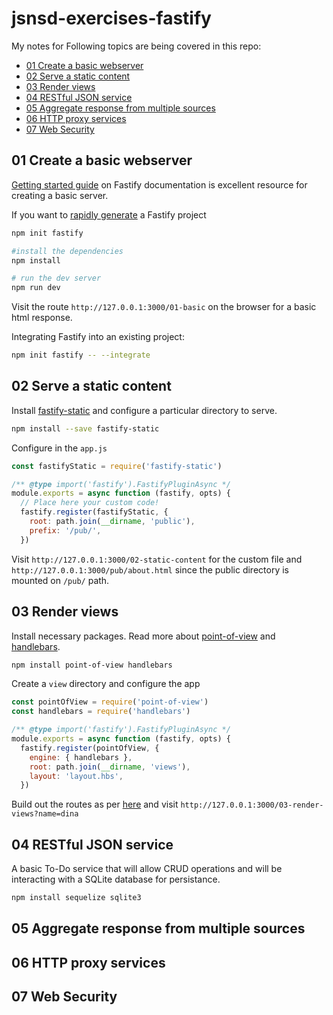 # jsnsd-exercises-fastify

My notes for Following topics are being covered in this repo:

- [01 Create a basic webserver](#01-create-a-basic-webserver)
- [02 Serve a static content](#02-serve-a-static-content)
- [03 Render views](#03-render-views)
- [04 RESTful JSON service](#04-restful-json-service)
- [05 Aggregate response from multiple sources](#05-aggregate-response-from-multiple-sources)
- [06 HTTP proxy services](#06-http-proxy-services)
- [07 Web Security](#07-web-security)

## 01 Create a basic webserver

[Getting started guide](https://www.fastify.io/docs/latest/Getting-Started/#your-first-server) on Fastify documentation is excellent resource for creating
a basic server.

If you want to [rapidly generate](https://github.com/fastify/create-fastify) a Fastify project

```bash
npm init fastify

#install the dependencies
npm install

# run the dev server
npm run dev
```

Visit the route `http://127.0.0.1:3000/01-basic` on the browser for a basic html response.

Integrating Fastify into an existing project:

```bash
npm init fastify -- --integrate
```

## 02 Serve a static content

Install [fastify-static](https://www.npmjs.com/package/fastify-static) and configure a particular directory to serve.

```bash
npm install --save fastify-static
```

Configure in the `app.js`

```js
const fastifyStatic = require('fastify-static')

/** @type import('fastify').FastifyPluginAsync */
module.exports = async function (fastify, opts) {
  // Place here your custom code!
  fastify.register(fastifyStatic, {
    root: path.join(__dirname, 'public'),
    prefix: '/pub/',
  })
```

Visit `http://127.0.0.1:3000/02-static-content` for the custom file and `http://127.0.0.1:3000/pub/about.html` since the public directory is mounted on `/pub/` path.

## 03 Render views

Install necessary packages. Read more about [point-of-view](https://github.com/fastify/point-of-view) and [handlebars](https://handlebarsjs.com/).

```bash
npm install point-of-view handlebars
```

Create a `view` directory and configure the app

```js
const pointOfView = require('point-of-view')
const handlebars = require('handlebars')

/** @type import('fastify').FastifyPluginAsync */
module.exports = async function (fastify, opts) {
  fastify.register(pointOfView, {
    engine: { handlebars },
    root: path.join(__dirname, 'views'),
    layout: 'layout.hbs',
  })
```

Build out the routes as per [here](/routes/03-render-views/index.js) and visit
`http://127.0.0.1:3000/03-render-views?name=dina`

## 04 RESTful JSON service

A basic To-Do service that will allow CRUD operations and will
be interacting with a SQLite database for persistance.

```bash
npm install sequelize sqlite3
```

## 05 Aggregate response from multiple sources

## 06 HTTP proxy services

## 07 Web Security
